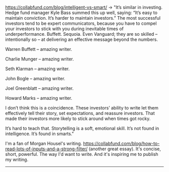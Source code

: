 
https://collabfund.com/blog/intelligent-vs-smart/ -> "It’s similar in investing. Hedge fund manager Kyle Bass summed this up well, saying: “It’s easy to maintain conviction. It’s harder to maintain investors.” The most successful investors tend to be expert communicators, because you have to compel your investors to stick with you during inevitable times of underperformance. Buffett. Sequoia. Even Vanguard; they are so skilled – intentionally so – at delivering an effective message beyond the numbers.

Warren Buffett – amazing writer.

Charlie Munger – amazing writer.

Seth Klarman – amazing writer.

John Bogle – amazing writer.

Joel Greenblatt – amazing writer.

Howard Marks – amazing writer.

I don’t think this is a coincidence. These investors’ ability to write let them effectively tell their story, set expectations, and reassure investors. That made their investors more likely to stick around when times got rocky.

It’s hard to teach that. Storytelling is a soft, emotional skill. It’s not found in intelligence. It’s found in smarts."

I'm a fan of Morgan Housel's writing. 
https://collabfund.com/blog/how-to-read-lots-of-inputs-and-a-strong-filter/ (another great essay). It's concise, short, powerful. The way I'd want to write. And it's inspiring me to publish my writing.

---

